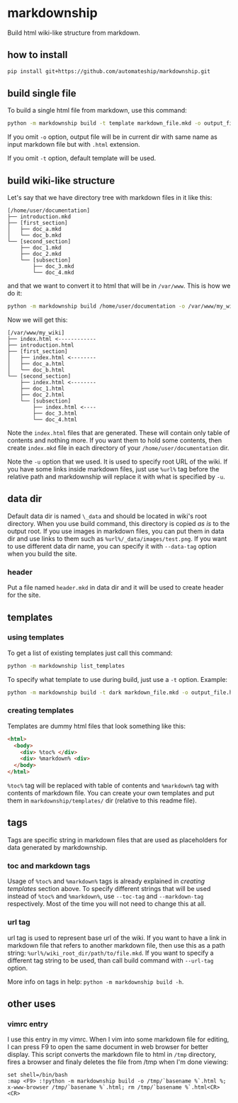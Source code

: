 markdownship
==================================================

Build html wiki-like structure from markdown.

how to install
-------------------------

```bash
pip install git+https://github.com/automateship/markdownship.git
```

build single file
-------------------------

To build a single html file from markdown, use this command:

```bash
python -m markdownship build -t template markdown_file.mkd -o output_file.html
```

If you omit `-o` option, output file will be in current dir with same name as
input markdown file but with `.html` extension.

If you omit `-t` option, default template will be used.

build wiki-like structure
-------------------------

Let's say that we have directory tree with markdown files in it like this:

    [/home/user/documentation]
    ├── introduction.mkd
    ├── [first_section]
    │   ├── doc_a.mkd
    │   └── doc_b.mkd
    └── [second_section]
        ├── doc_1.mkd
        ├── doc_2.mkd
        └── [subsection]
            ├── doc_3.mkd
            └── doc_4.mkd

and that we want to convert it to html that will be in `/var/www`. This is how
we do it:

```bash
python -m markdownship build /home/user/documentation -o /var/www/my_wiki -u http://my.wiki.com/
```
Now we will get this:

    [/var/www/my_wiki]
    ├── index.html <------------
    ├── introduction.html
    ├── [first_section]
    │   ├── index.html <--------
    │   ├── doc_a.html
    │   └── doc_b.html
    └── [second_section]
        ├── index.html <--------
        ├── doc_1.html
        ├── doc_2.html
        └── [subsection]
            ├── index.html <----
            ├── doc_3.html
            └── doc_4.html

Note the `index.html` files that are generated. These will contain only table
of contents and nothing more. If you want them to hold some contents, then
create `index.mkd` file in each directory of your `/home/user/documentation`
dir.

Note the `-u` option that we used. It is used to specify root URL of the wiki.
If you have some links inside markdown files, just use `%url%` tag before the
relative path and markdownship will replace it with what is specified by `-u`.

data dir
-------------------------

Default data dir is named `\_data` and should be located in wiki's root
directory. When you use build command, this directory is copied *as is* to the
output root. If you use images in markdown files, you can put them in data dir
and use links to them such as `%url%/_data/images/test.png`.
If you want to use different data dir name, you can specify it with 
`--data-tag` option when you build the site.

### header

Put a file named `header.mkd` in data dir and it will be used to create header
for the site.

templates
-------------------------

### using templates

To get a list of existing templates just call this command:

```bash
python -m markdownship list_templates
```

To specify what template to use during build, just use a `-t` option. Example:

```bash
python -m markdownship build -t dark markdown_file.mkd -o output_file.html
```

### creating templates

Templates are dummy html files that look something like this:

```html
<html>
  <body>
    <div> %toc% </div>
    <div> %markdown% <div>
  </body>
</html>
```

`%toc%` tag will be replaced with table of contents and `%markdown%` tag with
contents of markdown file. You can create your own templates and put them in
`markdownship/templates/` dir (relative to this readme file).


tags
-------------------------

Tags are specific string in markdown files that are used as placeholders for
data generated by markdownship.

### toc and markdown tags
Usage of `%toc%` and `%markdown%` tags is already explained in
*creating templates* section above. To specify different strings that will be
used instead of `%toc%` and `%markdown%`, use `--toc-tag` and `--markdown-tag`
respectively. Most of the time you will not need to change this at all.


### url tag
url tag is used to represent base url of the wiki. If you want to have a link
in markdown file that refers to another markdown file, then use this as a path
string: `%url%/wiki_root_dir/path/to/file.mkd`.
If you want to specify a different tag string to be used, than call build
command with `--url-tag` option.

More info on tags in help: `python -m markdownship build -h`.

other uses
-------------------------

### vimrc entry

I use this entry in my vimrc. When I vim into some markdown file for editing,
I can press F9 to open the same document in web browser for better display.
This script converts the markdown file to html in `/tmp` directory, fires a
browser and finaly deletes the file from /tmp when I'm done viewing:

```vim
set shell=/bin/bash
:map <F9> :!python -m markdownship build -o /tmp/`basename %`.html %; x-www-browser /tmp/`basename %`.html; rm /tmp/`basename %`.html<CR><CR>
```


